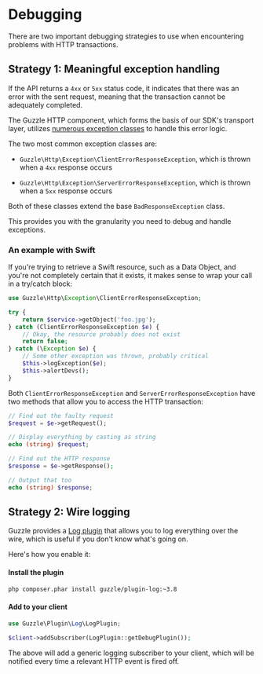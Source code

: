 # Debugging

There are two important debugging strategies to use when encountering problems
with HTTP transactions.

## Strategy 1: Meaningful exception handling

If the API returns a `4xx` or `5xx` status code, it indicates that there was an
error with the sent request, meaning that the transaction cannot be adequately
completed.

The Guzzle HTTP component, which forms the basis of our SDK's transport layer,
utilizes [numerous exception classes](https://github.com/guzzle/guzzle/tree/master/src/Guzzle/Http/Exception)
to handle this error logic.

The two most common exception classes are:

* `Guzzle\Http\Exception\ClientErrorResponseException`, which is thrown when a
`4xx` response occurs

* `Guzzle\Http\Exception\ServerErrorResponseException`, which is thrown when a
`5xx` response occurs

Both of these classes extend the base `BadResponseException` class.

This provides you with the granularity you need to debug and handle exceptions.

### An example with Swift

If you're trying to retrieve a Swift resource, such as a Data Object, and you're
not completely certain that it exists, it makes sense to wrap your call in a
try/catch block:

```php
use Guzzle\Http\Exception\ClientErrorResponseException;

try {
    return $service->getObject('foo.jpg');
} catch (ClientErrorResponseException $e) {
    // Okay, the resource probably does not exist
    return false;
} catch (\Exception $e) {
    // Some other exception was thrown, probably critical
    $this->logException($e);
    $this->alertDevs();
}
```

Both `ClientErrorResponseException` and `ServerErrorResponseException` have
two methods that allow you to access the HTTP transaction:

```php
// Find out the faulty request
$request = $e->getRequest();

// Display everything by casting as string
echo (string) $request;

// Find out the HTTP response
$response = $e->getResponse();

// Output that too
echo (string) $response;
```

## Strategy 2: Wire logging

Guzzle provides a [Log plugin](http://docs.guzzlephp.org/en/latest/plugins/log-plugin.html)
that allows you to log everything over the wire, which is useful if you don't
know what's going on.

Here's how you enable it:

#### Install the plugin

```bash
php composer.phar install guzzle/plugin-log:~3.8
```

#### Add to your client

```php
use Guzzle\Plugin\Log\LogPlugin;

$client->addSubscriber(LogPlugin::getDebugPlugin());
```

The above will add a generic logging subscriber to your client, which will be
notified every time a relevant HTTP event is fired off.
